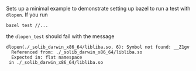 Sets up a minimal example to demonstrate setting up bazel to run a test with `dlopen`. If you run

```
bazel test //...
```

the `dlopen_test` should fail with the message

```
dlopen(./_solib_darwin_x86_64/libliba.so, 6): Symbol not found: __Z1gv
  Referenced from: ./_solib_darwin_x86_64/libliba.so
  Expected in: flat namespace
 in ./_solib_darwin_x86_64/libliba.so
```

